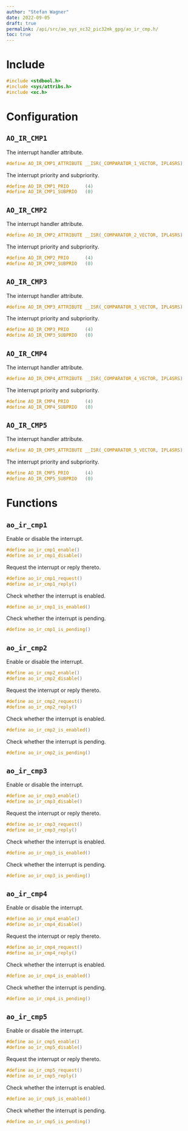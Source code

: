 ```yaml
---
author: "Stefan Wagner"
date: 2022-09-05
draft: true
permalink: /api/src/ao_sys_xc32_pic32mk_gpg/ao_ir_cmp.h/
toc: true
---
```


# Include

```c
#include <stdbool.h>
#include <sys/attribs.h>
#include <xc.h>
```

# Configuration

## `AO_IR_CMP1`

The interrupt handler attribute.

```c
#define AO_IR_CMP1_ATTRIBUTE __ISR(_COMPARATOR_1_VECTOR, IPL4SRS)
```

The interrupt priority and subpriority.

```c
#define AO_IR_CMP1_PRIO      (4)
#define AO_IR_CMP1_SUBPRIO   (0)
```

## `AO_IR_CMP2`

The interrupt handler attribute.

```c
#define AO_IR_CMP2_ATTRIBUTE __ISR(_COMPARATOR_2_VECTOR, IPL4SRS)
```

The interrupt priority and subpriority.

```c
#define AO_IR_CMP2_PRIO      (4)
#define AO_IR_CMP2_SUBPRIO   (0)
```

## `AO_IR_CMP3`

The interrupt handler attribute.

```c
#define AO_IR_CMP3_ATTRIBUTE __ISR(_COMPARATOR_3_VECTOR, IPL4SRS)
```

The interrupt priority and subpriority.

```c
#define AO_IR_CMP3_PRIO      (4)
#define AO_IR_CMP3_SUBPRIO   (0)
```

## `AO_IR_CMP4`

The interrupt handler attribute.

```c
#define AO_IR_CMP4_ATTRIBUTE __ISR(_COMPARATOR_4_VECTOR, IPL4SRS)
```

The interrupt priority and subpriority.

```c
#define AO_IR_CMP4_PRIO      (4)
#define AO_IR_CMP4_SUBPRIO   (0)
```

## `AO_IR_CMP5`

The interrupt handler attribute.

```c
#define AO_IR_CMP5_ATTRIBUTE __ISR(_COMPARATOR_5_VECTOR, IPL4SRS)
```

The interrupt priority and subpriority.

```c
#define AO_IR_CMP5_PRIO      (4)
#define AO_IR_CMP5_SUBPRIO   (0)
```

# Functions

## `ao_ir_cmp1`

Enable or disable the interrupt.

```c
#define ao_ir_cmp1_enable()
#define ao_ir_cmp1_disable()
```

Request the interrupt or reply thereto.

```c
#define ao_ir_cmp1_request()
#define ao_ir_cmp1_reply()
```

Check whether the interrupt is enabled.

```c
#define ao_ir_cmp1_is_enabled()
```

Check whether the interrupt is pending.

```c
#define ao_ir_cmp1_is_pending()
```

## `ao_ir_cmp2`

Enable or disable the interrupt.

```c
#define ao_ir_cmp2_enable()
#define ao_ir_cmp2_disable()
```

Request the interrupt or reply thereto.

```c
#define ao_ir_cmp2_request()
#define ao_ir_cmp2_reply()
```

Check whether the interrupt is enabled.

```c
#define ao_ir_cmp2_is_enabled()
```

Check whether the interrupt is pending.

```c
#define ao_ir_cmp2_is_pending()
```

## `ao_ir_cmp3`

Enable or disable the interrupt.

```c
#define ao_ir_cmp3_enable()
#define ao_ir_cmp3_disable()
```

Request the interrupt or reply thereto.

```c
#define ao_ir_cmp3_request()
#define ao_ir_cmp3_reply()
```

Check whether the interrupt is enabled.

```c
#define ao_ir_cmp3_is_enabled()
```

Check whether the interrupt is pending.

```c
#define ao_ir_cmp3_is_pending()
```

## `ao_ir_cmp4`

Enable or disable the interrupt.

```c
#define ao_ir_cmp4_enable()
#define ao_ir_cmp4_disable()
```

Request the interrupt or reply thereto.

```c
#define ao_ir_cmp4_request()
#define ao_ir_cmp4_reply()
```

Check whether the interrupt is enabled.

```c
#define ao_ir_cmp4_is_enabled()
```

Check whether the interrupt is pending.

```c
#define ao_ir_cmp4_is_pending()
```

## `ao_ir_cmp5`

Enable or disable the interrupt.

```c
#define ao_ir_cmp5_enable()
#define ao_ir_cmp5_disable()
```

Request the interrupt or reply thereto.

```c
#define ao_ir_cmp5_request()
#define ao_ir_cmp5_reply()
```

Check whether the interrupt is enabled.

```c
#define ao_ir_cmp5_is_enabled()
```

Check whether the interrupt is pending.

```c
#define ao_ir_cmp5_is_pending()
```
